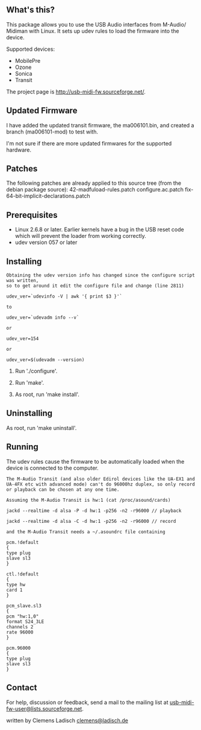 What's this?
------------

This package allows you to use the USB Audio interfaces from M-Audio/
Midiman with Linux.  It sets up udev rules to load the firmware into the
device.

Supported devices:
- MobilePre
- Ozone
- Sonica
- Transit

The project page is <http://usb-midi-fw.sourceforge.net/>.

Updated Firmware
------------------
I have added the updated transit firmware, the ma006101.bin, and created a branch (ma006101-mod) to test with.

I'm not sure if there are more updated firmwares for the supported hardware.

Patches
------------
The following patches are already applied to this source tree (from the debian package source):
    42-madfuload-rules.patch
    configure.ac.patch
    fix-64-bit-implicit-declarations.patch

Prerequisites
-------------

- Linux 2.6.8 or later.  Earlier kernels have a bug in the USB reset
  code which will prevent the loader from working correctly.
- udev version 057 or later


Installing
----------

```
Obtaining the udev version info has changed since the configure script was written, 
so to get around it edit the configure file and change (line 2811) 

udev_ver=`udevinfo -V | awk '{ print $3 }'`

to 

udev_ver=`udevadm info --v`

or

udev_ver=154

or

udev_ver=$(udevadm --version)

```

1) Run './configure'.

2) Run 'make'.

3) As root, run 'make install'.


Uninstalling
------------

As root, run 'make uninstall'.

Running
-------

The udev rules cause the firmware to be automatically loaded when the
device is connected to the computer.

```
The M-Audio Transit (and also older Edirol devices like the UA-EX1 and UA-4FX etc with advanced mode) can't do 96000hz duplex, so only record or playback can be chosen at any one time.

Assuming the M-Audio Transit is hw:1 (cat /proc/asound/cards)

jackd --realtime -d alsa -P -d hw:1 -p256 -n2 -r96000 // playback

jackd --realtime -d alsa -C -d hw:1 -p256 -n2 -r96000 // record

and the M-Audio Transit needs a ~/.asoundrc file containing

pcm.!default
{
type plug
slave sl3
}

ctl.!default
{
type hw
card 1
}

pcm_slave.sl3
{
pcm "hw:1,0"
format S24_3LE
channels 2
rate 96000
}

pcm.96000
{
type plug
slave sl3
}

```

Contact
-------

For help, discussion or feedback, send a mail to the mailing list at
<usb-midi-fw-user@lists.sourceforge.net>.

written by Clemens Ladisch <clemens@ladisch.de>
